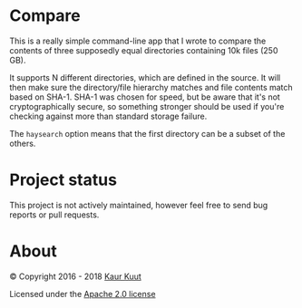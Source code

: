 # Compare

This is a really simple command-line app that I wrote to compare the contents of three supposedly equal directories containing 10k files (250 GB).

It supports N different directories, which are defined in the source. It will then make sure the directory/file hierarchy matches and file contents match based on SHA-1.
SHA-1 was chosen for speed, but be aware that it's not cryptographically secure, so something stronger should be used if you're checking against more than standard storage failure.

The `haysearch` option means that the first directory can be a subset of the others.

# Project status

This project is not actively maintained, however feel free to send bug reports or pull requests.

# About

© Copyright 2016 - 2018 [Kaur Kuut](https://www.kaurkuut.com)

Licensed under the [Apache 2.0 license](http://www.apache.org/licenses/LICENSE-2.0)